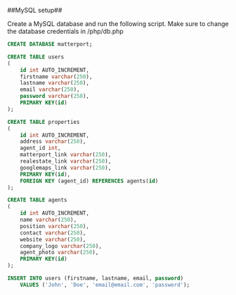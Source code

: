 ##MySQL setup##

Create a MySQL database and run the following script.
Make sure to change the database credentials in /php/db.php

~~~sql
CREATE DATABASE matterport;

CREATE TABLE users
(
	id int AUTO_INCREMENT,
	firstname varchar(250),
	lastname varchar(250),
	email varchar(250),
	password varchar(250),
	PRIMARY KEY(id)
);

CREATE TABLE properties
(
	id int AUTO_INCREMENT,
	address varchar(250),
	agent_id int,
	matterport_link varchar(250),
	realestate_link varchar(250),
	googlemaps_link varchar(250),
	PRIMARY KEY(id),
	FOREIGN KEY (agent_id) REFERENCES agents(id)
);

CREATE TABLE agents
(
	id int AUTO_INCREMENT,
	name varchar(250),
	position varchar(250),
	contact varchar(250),
	website varchar(250),
	company_logo varchar(250),
	agent_photo varchar(250),
	PRIMARY KEY(id)
);

INSERT INTO users (firstname, lastname, email, password)
	VALUES ('John', 'Doe', 'email@email.com', 'password');
~~~
